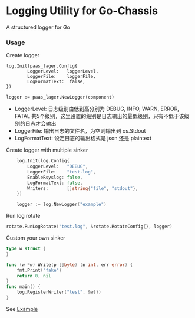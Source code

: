 # Logging Utility for Go-Chassis

A structured logger for Go

### Usage
Create logger
```
log.Init(paas_lager.Config{
        LoggerLevel:   loggerLevel,
        LoggerFile:    loggerFile,
        LogFormatText:  false,
})

logger := paas_lager.NewLogger(component)
```

* LoggerLevel: 日志级别由低到高分别为 DEBUG, INFO, WARN, ERROR, FATAL 共5个级别，这里设置的级别是日志输出的最低级别，只有不低于该级别的日志才会输出
* LoggerFile: 输出日志的文件名，为空则输出到 os.Stdout
* LogFormatText: 设定日志的输出格式是 json 还是 plaintext

Create logger with multiple sinker
```go
	log.Init(log.Config{
		LoggerLevel:   "DEBUG",
		LoggerFile:    "test.log",
		EnableRsyslog: false,
		LogFormatText: false,
		Writers:       []string{"file", "stdout"},
	})

	logger := log.NewLogger("example")
```
Run log rotate
```go
rotate.RunLogRotate("test.log", &rotate.RotateConfig{}, logger)
```

Custom your own sinker
```go
type w struct {
}

func (w *w) Write(p []byte) (n int, err error) {
	fmt.Print("fake")
	return 0, nil
}
func main() {
	log.RegisterWriter("test", &w{})
}

```
See [Example](examples/main.go)